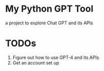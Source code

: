 # My Python GPT Tool

a project to explore Chat GPT and its APIs

# TODOs

1. Figure out how to use GPT-4 and its APIs
2. Get an account set up
